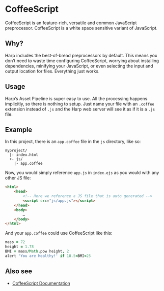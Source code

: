 # CoffeeScript

CoffeeScript is an feature-rich, versatile and common JavaScript preprocessor. CoffeeScript is a white space sensitive variant of JavaScript.

## Why?

Harp includes the best-of-bread preprocessors by default. This means you don’t need to waste time configuring CoffeeScript, worrying about installing dependencies, minifying your JavaScript, or even selecting the input and output location for files. Everything just works.

## Usage

Harp’s Asset Pipeline is super easy to use. All the processing happens implicitly, so there is nothing to setup. Just name your file with an `.coffee` extension instead of `.js` and the Harp web server will see it as if it is a `.js` file.

## Example

In this project, there is an `app.coffee` file in the `js` directory, like so:

```
myproject/
  |- index.html
  +- js/
    |- app.coffee
```

Now, you would simply reference `app.js` in `index.ejs` as you would with any other JS file:

```html
<html>
	<head>
		<!-- Here we reference a JS file that is auto generated -->
		<script src="js/app.js"></script>
	</head>
	<body>
		…
	</body>
</html>	
```

And your `app.coffee` could use CoffeeScript like this:

```coffee
mass = 72
height = 1.78
BMI = mass/Math.pow height, 2
alert 'You are healthy!' if 18.5<BMI<25
```


## Also see

* [CoffeeScript Documentation](http://coffeescript.org/) 
